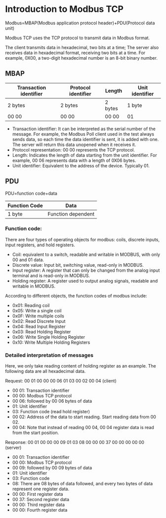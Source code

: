 # Introduction to Modbus TCP

Modbus=MBAP(Modbus application protocol header)+PDU(Protocol data unit)

Modbus TCP uses the TCP protocol to transmit data in Modbus format.

The client transmits data in hexadecimal, two bits at a time; The server also receives data in hexadecimal format, receiving two bits at a time. For example, 0X00, a two-digit hexadecimal number is an 8-bit binary number.

## MBAP

|Transaction identifier | Protocol identifier | Length | Unit identifier|
|----|----|----|----|
|2 bytes | 2 bytes | 2 bytes | 1 byte|
|00 00|00 00|00 00|01|

* Transaction identifier: It can be interpreted as the serial number of the message. For example, the Modbus Poll client used in the test always sends data, so each time the data identifier is sent, it is added with one. The server will return this data unopened when it receives it.
* Protocol representation: 00 00 represents the TCP protocol.
* Length: Indicates the length of data starting from the unit identifier. For example, 00 06 represents data with a length of 0X06 bytes.
* Unit identifier: Equivalent to the address of the device. Typically 01.

## PDU

PDU=function code+data

|Function Code | Data|
|----|----|
|1 byte | Function dependent|

### Function code:

There are four types of operating objects for modbus: coils, discrete inputs, input registers, and hold registers.
* Coil: equivalent to a switch, readable and writable in MODBUS, with only 00 and 01 data.
* Discrete value: Input bit, switching value, read-only in MODBUS.
* Input register: A register that can only be changed from the analog input terminal and is read-only in MODBUS.
* Holding register: A register used to output analog signals, readable and writable in MODBUS.

According to different objects, the function codes of modbus include:
* 0x01: Reading coil
* 0x05: Write a single coil
* 0x0F: Write multiple coils
* 0x02: Read Discrete Input
* 0x04: Read Input Register
* 0x03: Read Holding Register
* 0x06: Write Single Holding Register
* 0x10: Write Multiple Holding Registers

### Detailed interpretation of messages

Here, we only take reading content of holding register as an example. The following data are all hexadecimal data.

Request: 00 01 00 00 00 06 01 03 00 02 00 04 (client)

* 00 01: Transaction identifier
* 00 00: Modbus TCP protocol
* 00 06: followed by 00 06 bytes of data
* 01: Unit identifier
* 03: Function code (read hold register)
* 00 02: Address of the data to start reading. Start reading data from 00 02.
* 00 04: Note that instead of reading 00 04, 00 04 register data is read from the start position.

Response: 00 01 00 00 00 09 01 03 08 00 00 00 37 00 00 00 00 00 (server)

* 00 01: Transaction identifier
* 00 00: Modbus TCP protocol
* 00 09: followed by 00 09 bytes of data
* 01: Unit identifier
* 03: Function code
* 08: There are 08 bytes of data followed, and every two bytes of data represent one register data.
* 00 00: First register data
* 00 37: Second register data
* 00 00: Third register data
* 00 00: Fourth register data
